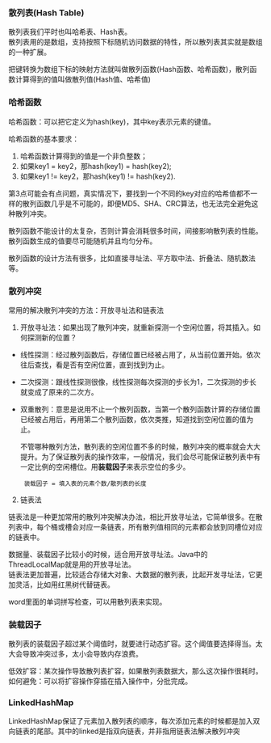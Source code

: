 ### 散列表(Hash Table)

散列表我们平时也叫哈希表、Hash表。</br>
散列表用的是数组，支持按照下标随机访问数据的特性，所以散列表其实就是数组的一种扩展。

把键转换为数组下标的映射方法就叫做散列函数(Hash函数、哈希函数)，散列函数计算得到的值叫做散列值(Hash值、哈希值)

### 哈希函数

哈希函数：可以把它定义为hash(key)，其中key表示元素的键值。

哈希函数的基本要求：

1. 哈希函数计算得到的值是一个非负整数；
2. 如果key1 = key2，那hash(key1) = hash(key2);
3. 如果key1 != key2，那hash(key1) != hash(key2).

第3点可能会有点问题，真实情况下，要找到一个不同的key对应的哈希值都不一样的散列函数几乎是不可能的，即便MD5、SHA、CRC算法，也无法完全避免这种散列冲突。

散列函数不能设计的太复杂，否则计算会消耗很多时间，间接影响散列表的性能。</br>
散列函数生成的值要尽可能随机并且均匀分布。

散列函数的设计方法有很多，比如直接寻址法、平方取中法、折叠法、随机数法等。

### 散列冲突

常用的解决散列冲突的方法：开放寻址法和链表法

1. 开放寻址法：如果出现了散列冲突，就重新探测一个空闲位置，将其插入。如何探测新的位置？
 
  - 线性探测：经过散列函数后，存储位置已经被占用了，从当前位置开始。依次往后查找，看是否有空闲位置，直到找到为止。
  - 二次探测：跟线性探测很像，线性探测每次探测的步长为1，二次探测的步长就变成了原来的二次方。
  - 双重散列：意思是说用不止一个散列函数，当第一个散列函数计算的存储位置已经被占用后，再用第二个散列函数，依次类推，知道找到空闲位置的值为止。

    不管哪种散列方法，散列表的空闲位置不多的时候，散列冲突的概率就会大大提升。为了保证散列表的操作效率，一般情况，我们会尽可能保证散列表中有一定比例的空闲槽位。用**装载因子**来表示空位的多少。

	     装载因子 = 填入表的元素个数/散列表的长度

2. 链表法
  
  链表法是一种更加常用的散列冲突解决办法，相比开放寻址法，它简单很多。在散列表中，每个桶或槽会对应一条链表，所有散列值相同的元素都会放到同槽位对应的链表中。


数据量、装载因子比较小的时候，适合用开放寻址法。Java中的ThreadLocalMap就是用的开放寻址法。</br>
链表法更加普遍，比较适合存储大对象、大数据的散列表，比起开发寻址法，它更加灵活，比如用红黑树代替链表。

word里面的单词拼写检查，可以用散列表来实现。

### 装载因子

散列表的装载因子超过某个阈值时，就要进行动态扩容。这个阈值要选择得当。太大会导致冲突过多，太小会导致内存浪费。

低效扩容：某次操作导致散列表扩容，如果散列表数据大，那么这次操作很耗时。</br>
如何避免：可以将扩容操作穿插在插入操作中，分批完成。

### LinkedHashMap 

LinkedHashMap保证了元素加入散列表的顺序，每次添加元素的时候都是加入双向链表的尾部。其中的linked是指双向链表，并非指用链表法解决散列冲突

